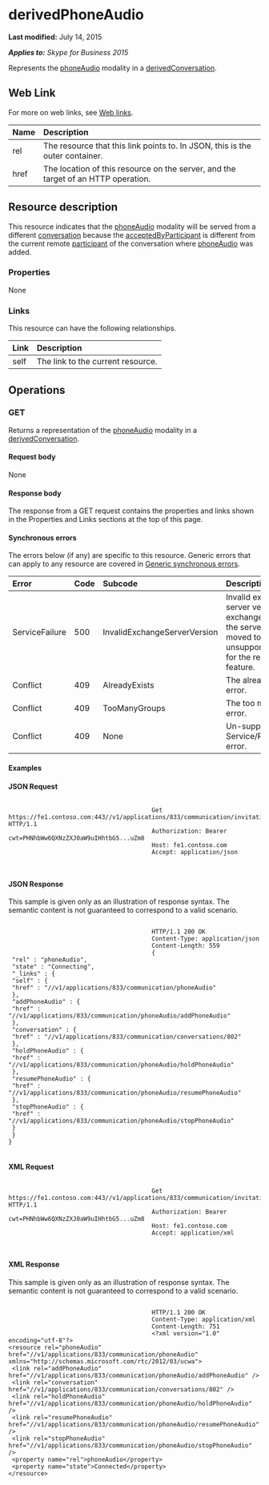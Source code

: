 
# derivedPhoneAudio 

 **Last modified:** July 14, 2015

 _**Applies to:** Skype for Business 2015_

Represents the [phoneAudio](phoneAudio_ref.md) modality in a [derivedConversation](derivedConversation_ref.md). 

## Web Link
<a name="sectionSection0"> </a>

For more on web links, see [Web links](WebLinks.md).



|**Name**|**Description**|
|:-----|:-----|
|rel|The resource that this link points to. In JSON, this is the outer container.|
|href|The location of this resource on the server, and the target of an HTTP operation.|

## Resource description
<a name="sectionSection1"> </a>

This resource indicates that the [phoneAudio](phoneAudio_ref.md) modality will be served from a different [conversation](conversation_ref.md) because the [acceptedByParticipant](acceptedByParticipant_ref.md) is different from the current remote [participant](participant_ref.md) of the conversation where [phoneAudio](phoneAudio_ref.md) was added.


### Properties

None


### Links

This resource can have the following relationships.



|**Link**|**Description**|
|:-----|:-----|
|self|The link to the current resource.|

## Operations
<a name="sectionSection2"> </a>




### GET

Returns a representation of the [phoneAudio](phoneAudio_ref.md) modality in a [derivedConversation](derivedConversation_ref.md).


#### Request body

None


#### Response body

The response from a GET request contains the properties and links shown in the Properties and Links sections at the top of this page.


#### Synchronous errors

The errors below (if any) are specific to this resource. Generic errors that can apply to any resource are covered in [Generic synchronous errors](GenericSynchronousErrors.md).



|**Error**|**Code**|**Subcode**|**Description**|
|:-----|:-----|:-----|:-----|
|ServiceFailure|500|InvalidExchangeServerVersion|Invalid exchange server version.The exchange mailbox of the server might have moved to an unsupported version for the required feature.|
|Conflict|409|AlreadyExists|The already exists error.|
|Conflict|409|TooManyGroups|The too many groups error.|
|Conflict|409|None|Un-supported Service/Resource/API error.|

#### Examples




#### JSON Request


```

										Get https://fe1.contoso.com:443//v1/applications/833/communication/invitations/630/derivedPhoneAudio HTTP/1.1
										Authorization: Bearer cwt=PHNhbWw6QXNzZXJ0aW9uIHhtbG5...uZm8
										Host: fe1.contoso.com
										Accept: application/json
										
									
```


#### JSON Response

This sample is given only as an illustration of response syntax. The semantic content is not guaranteed to correspond to a valid scenario.


```

										HTTP/1.1 200 OK
										Content-Type: application/json
										Content-Length: 559
										{
 "rel" : "phoneAudio",
 "state" : "Connecting",
 "_links" : {
 "self" : {
 "href" : "//v1/applications/833/communication/phoneAudio"
 },
 "addPhoneAudio" : {
 "href" : "//v1/applications/833/communication/phoneAudio/addPhoneAudio"
 },
 "conversation" : {
 "href" : "//v1/applications/833/communication/conversations/802"
 },
 "holdPhoneAudio" : {
 "href" : "//v1/applications/833/communication/phoneAudio/holdPhoneAudio"
 },
 "resumePhoneAudio" : {
 "href" : "//v1/applications/833/communication/phoneAudio/resumePhoneAudio"
 },
 "stopPhoneAudio" : {
 "href" : "//v1/applications/833/communication/phoneAudio/stopPhoneAudio"
 }
 }
}
									
```


#### XML Request


```

										Get https://fe1.contoso.com:443//v1/applications/833/communication/invitations/630/derivedPhoneAudio HTTP/1.1
										Authorization: Bearer cwt=PHNhbWw6QXNzZXJ0aW9uIHhtbG5...uZm8
										Host: fe1.contoso.com
										Accept: application/xml
										
									
```


#### XML Response

This sample is given only as an illustration of response syntax. The semantic content is not guaranteed to correspond to a valid scenario.


```

										HTTP/1.1 200 OK
										Content-Type: application/xml
										Content-Length: 751
										<?xml version="1.0" encoding="utf-8"?>
<resource rel="phoneAudio" href="//v1/applications/833/communication/phoneAudio" xmlns="http://schemas.microsoft.com/rtc/2012/03/ucwa">
 <link rel="addPhoneAudio" href="//v1/applications/833/communication/phoneAudio/addPhoneAudio" />
 <link rel="conversation" href="//v1/applications/833/communication/conversations/802" />
 <link rel="holdPhoneAudio" href="//v1/applications/833/communication/phoneAudio/holdPhoneAudio" />
 <link rel="resumePhoneAudio" href="//v1/applications/833/communication/phoneAudio/resumePhoneAudio" />
 <link rel="stopPhoneAudio" href="//v1/applications/833/communication/phoneAudio/stopPhoneAudio" />
 <property name="rel">phoneAudio</property>
 <property name="state">Connected</property>
</resource>
									
```

